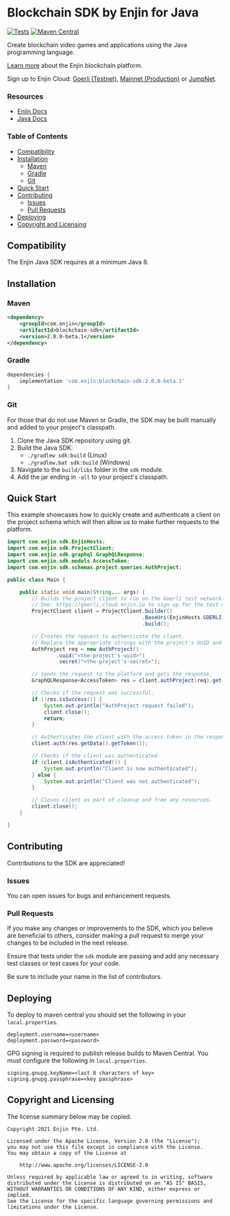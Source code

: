# Blockchain SDK by Enjin for Java

[![Tests](https://github.com/enjin/enjin-java-sdk/actions/workflows/Tests.yml/badge.svg?branch=master)](https://github.com/enjin/enjin-java-sdk/actions/workflows/Tests.yml)
[![Maven Central](https://img.shields.io/maven-central/v/com.enjin/blockchain-sdk.svg?label=Maven%20Central)](https://search.maven.org/search?q=g:%22com.enjin%22%20AND%20a:%22blockchain-sdk%22)

Create blockchain video games and applications using the Java programming language.

[Learn more](https://enjin.io/) about the Enjin blockchain platform.

Sign up to Enjin Cloud: [Goerli (Testnet)](https://goerli.cloud.enjin.io/),
[Mainnet (Production)](https://cloud.enjin.io/) or [JumpNet](https://jumpnet.cloud.enjin.io/).

### Resources

* [Enjin Docs](https://docs.enjin.io)
* [Java Docs](https://enjin.github.io/enjin-java-sdk/sdk/latest/)

### Table of Contents

* [Compatibility](#compatibility)
* [Installation](#installation)
    * [Maven](#maven)
    * [Gradle](#gradle)
    * [Git](#git)
* [Quick Start](#quick-start)
* [Contributing](#contributing)
    * [Issues](#issues)
    * [Pull Requests](#pull-requests)
* [Deploying](#deploying)
* [Copyright and Licensing](#copyright-and-licensing)

## Compatibility

The Enjin Java SDK requires at a minimum Java 8.

## Installation

### Maven

```xml
<dependency>
    <groupId>com.enjin</groupId>
    <artifactId>blockchain-sdk</artifactId>
    <version>2.0.0-beta.1</version>
</dependency>
```

### Gradle

```groovy
dependencies {
    implementation 'com.enjin:blockchain-sdk:2.0.0-beta.1'
}
```

### Git

For those that do not use Maven or Gradle, the SDK may be built manually and added to your project's classpath.

1. Clone the Java SDK repository using git.
2. Build the Java SDK:
    * `./gradlew sdk:build` (Linux)
    * `./gradlew.bat sdk:build` (Windows)
3. Navigate to the `build/libs` folder in the `sdk` module.
4. Add the jar ending in `-all` to your project's classpath.

## Quick Start

This example showcases how to quickly create and authenticate a client on the project schema which will then allow us to
make further requests to the platform.

```java
import com.enjin.sdk.EnjinHosts;
import com.enjin.sdk.ProjectClient;
import com.enjin.sdk.graphql.GraphQLResponse;
import com.enjin.sdk.models.AccessToken;
import com.enjin.sdk.schemas.project.queries.AuthProject;

public class Main {

    public static void main(String... args) {
        // Builds the project client to run on the Goerli test network.
        // See: https://goerli.cloud.enjin.io to sign up for the test network.
        ProjectClient client = ProjectClient.builder()
                                            .BaseUri(EnjinHosts.GOERLI)
                                            .build();

        // Creates the request to authenticate the client.
        // Replace the appropriate strings with the project's UUID and secret.
        AuthProject req = new AuthProject()
                .uuid("<the-project's-uuid>")
                .secret("<the-project's-secret>");

        // Sends the request to the platform and gets the response.
        GraphQLResponse<AccessToken> res = client.authProject(req).get();

        // Checks if the request was successful.
        if (!res.isSuccess()) {
            System.out.println("AuthProject request failed");
            client.close();
            return;
        }

        // Authenticates the client with the access token in the response.
        client.auth(res.getData().getToken());

        // Checks if the client was authenticated.
        if (client.isAuthenticated()) {
            System.out.println("Client is now authenticated");
        } else {
            System.out.println("Client was not authenticated");
        }

        // Closes client as part of cleanup and free any resources.
        client.close();
    }

}
```

## Contributing

Contributions to the SDK are appreciated!

### Issues

You can open issues for bugs and enhancement requests.

### Pull Requests

If you make any changes or improvements to the SDK, which you believe are beneficial to others, consider making a pull
request to merge your changes to be included in the next release.

Ensure that tests under the `sdk` module are passing and add any necessary test classes or test cases for your code.

Be sure to include your name in the list of contributors.

## Deploying

To deploy to maven central you should set the following in your `local.properties`.

```properties
deployment.username=<username>
deployment.password=<password>
```

GPG signing is required to publish release builds to Maven Central. You must configure the following in
`local.properties`.

```properties
signing.gnupg.keyName=<last 8 characters of key>
signing.gnupg.passphrase=<key passphrase>
```

## Copyright and Licensing

The license summary below may be copied.

```text
Copyright 2021 Enjin Pte. Ltd.

Licensed under the Apache License, Version 2.0 (the "License");
you may not use this file except in compliance with the License.
You may obtain a copy of the License at

    http://www.apache.org/licenses/LICENSE-2.0

Unless required by applicable law or agreed to in writing, software
distributed under the License is distributed on an "AS IS" BASIS,
WITHOUT WARRANTIES OR CONDITIONS OF ANY KIND, either express or implied.
See the License for the specific language governing permissions and
limitations under the License.
```
